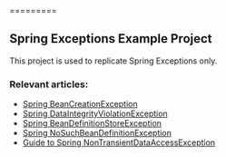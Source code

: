 =========

## Spring Exceptions Example Project

This project is used to replicate Spring Exceptions only.

 
### Relevant articles: 
- [Spring BeanCreationException](http://www.nklkarthi.com/spring-beancreationexception)
- [Spring DataIntegrityViolationException](http://www.nklkarthi.com/spring-dataIntegrityviolationexception)
- [Spring BeanDefinitionStoreException](http://www.nklkarthi.com/spring-beandefinitionstoreexception)
- [Spring NoSuchBeanDefinitionException](http://www.nklkarthi.com/spring-nosuchbeandefinitionexception)
- [Guide to Spring NonTransientDataAccessException](http://www.nklkarthi.com/nontransientdataaccessexception)

